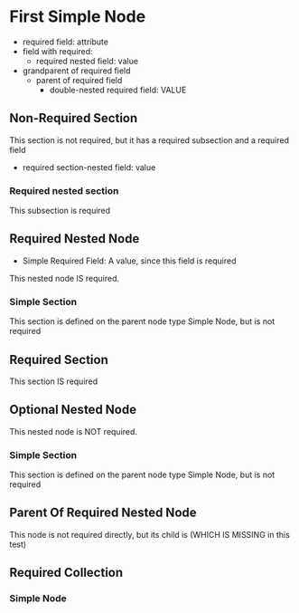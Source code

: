 ﻿# First Simple Node <node type="MainNodeType"/>

- required field: attribute
- field with required:
  - required nested field: value
- grandparent of required field
  - parent of required field
    - double-nested required field: VALUE

## Non-Required Section

This section is not required, but it has a required subsection and a required field

- required section-nested field: value

### Required nested section

This subsection is required


## Required Nested Node <node type="Simple Node 2"/>

- Simple Required Field: A value, since this field is required

This nested node IS required.

### Simple Section

This section is defined on the parent node type Simple Node, but is not required

## Required Section

This section IS required

## Optional Nested Node <node type="Simple Node"/>

This nested node is NOT required.

### Simple Section

This section is defined on the parent node type Simple Node, but is not required

## Parent Of Required Nested Node <node type="SimpleTypeWithRequiredNode"/>

This node is not required directly, but its child is (WHICH IS MISSING in this test)

## Required Collection

### Simple Node